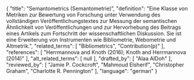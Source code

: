 {
    "title": "Semantometrics (Semantometrie)",
    "definition": "Eine Klasse von Metriken zur Bewertung von Forschung unter Verwendung des vollständigen Veröffentlichungstextes zur Messung der semantischen Ähnlichkeit von Veröffentlichungen und zur Hervorhebung des Beitrags eines Artikels zum Fortschritt der wissenschaftlichen Diskussion. Sie ist eine Erweiterung von Instrumenten wie Bibliometrie, Webometrie und Altmetrik.",
    "related_terms": [
        "Bibliometrics",
        "Contribution(p)"
    ],
    "references": [
        "Herrmannova and Knoth (2016); Knoth and Herrmannova (2014)"
    ],
    "alt_related_terms": [
        null
    ],
    "drafted_by": [
        "Alaa AlDoh"
    ],
    "reviewed_by": [
        "Jamie P. Cockcroft",
        "Mahmoud Elsherif",
        "Christopher Graham",
        "Charlotte R. Pennington"
    ],
    "language": "german"
}